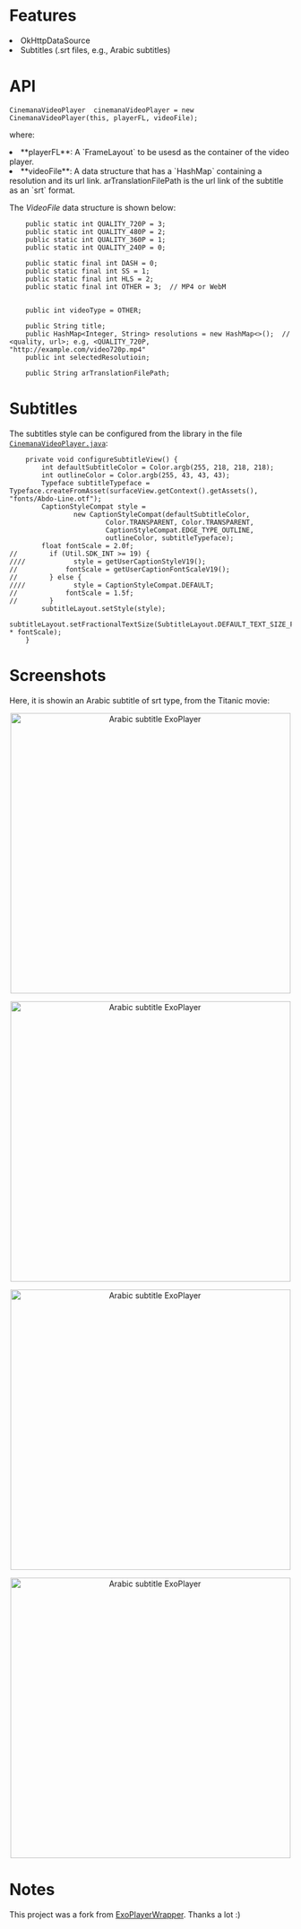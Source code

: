 Features
==
<li> OkHttpDataSource
<li> Subtitles (.srt files, e.g., Arabic subtitles)


API
==
```CinemanaVideoPlayer  cinemanaVideoPlayer = new CinemanaVideoPlayer(this, playerFL, videoFile);```


where:
<li> **playerFL**: A `FrameLayout` to be usesd as the container of the video player.
<li> **videoFile**: A data structure that has a `HashMap` containing a resolution and its url link.
arTranslationFilePath is the url link of the subtitle as an `srt` format.

The *VideoFile* data structure is shown below:

```
    public static int QUALITY_720P = 3;
    public static int QUALITY_480P = 2;
    public static int QUALITY_360P = 1;
    public static int QUALITY_240P = 0;

    public static final int DASH = 0;
    public static final int SS = 1;
    public static final int HLS = 2;
    public static final int OTHER = 3;  // MP4 or WebM


    public int videoType = OTHER;

    public String title;
    public HashMap<Integer, String> resolutions = new HashMap<>();  // <quality, url>; e.g, <QUALITY_720P,     "http://example.com/video720p.mp4"
    public int selectedResolutioin;

    public String arTranslationFilePath;
```


Subtitles
==

The subtitles style can be configured from the library in the file [`CinemanaVideoPlayer.java`](https://github.com/bluemix/CinemanaPlayer/blob/master/cinemanna-player-library/src/main/java/org/earthlink/cinemana/player/CinemanaVideoPlayer.java):


```
    private void configureSubtitleView() {
        int defaultSubtitleColor = Color.argb(255, 218, 218, 218);
        int outlineColor = Color.argb(255, 43, 43, 43);
        Typeface subtitleTypeface = Typeface.createFromAsset(surfaceView.getContext().getAssets(), "fonts/Abdo-Line.otf");
        CaptionStyleCompat style =
                new CaptionStyleCompat(defaultSubtitleColor,
                        Color.TRANSPARENT, Color.TRANSPARENT,
                        CaptionStyleCompat.EDGE_TYPE_OUTLINE,
                        outlineColor, subtitleTypeface);
        float fontScale = 2.0f;
//        if (Util.SDK_INT >= 19) {
////            style = getUserCaptionStyleV19();
//            fontScale = getUserCaptionFontScaleV19();
//        } else {
////            style = CaptionStyleCompat.DEFAULT;
//            fontScale = 1.5f;
//        }
        subtitleLayout.setStyle(style);
        subtitleLayout.setFractionalTextSize(SubtitleLayout.DEFAULT_TEXT_SIZE_FRACTION * fontScale);
    }
```


Screenshots
==
Here, it is showin an Arabic subtitle of srt type, from the Titanic movie:
<p align="center">
<img src="titanic_screenshot01.png" alt="Arabic subtitle ExoPlayer" title="Arabic subtitle ExoPlayer" width="500"/>
</p>
<p align="center">
<img src="titanic_screenshot02.png" alt="Arabic subtitle ExoPlayer" title="Arabic subtitle ExoPlayer" width="500"/>
</p>
<p align="center">
<img src="titanic_screenshot03.png" alt="Arabic subtitle ExoPlayer" title="Arabic subtitle ExoPlayer" width="500"/>
</p>
<p align="center">
<img src="titanic_screenshot04.png" alt="Arabic subtitle ExoPlayer" title="Arabic subtitle ExoPlayer" width="500"/>
</p>




Notes
==
This project was a fork from [ExoPlayerWrapper](https://github.com/cklar/ExoPlayerWrapper). Thanks a lot :)
